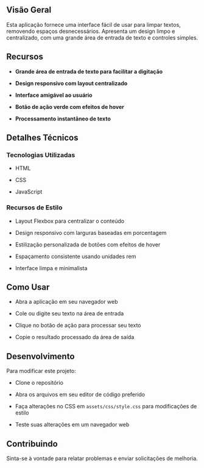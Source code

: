 ## Visão Geral
Esta aplicação fornece uma interface fácil de usar para limpar textos, removendo espaços desnecessários. Apresenta um design limpo e centralizado, com uma grande área de entrada de texto e controles simples.

## Recursos

- **Grande área de entrada de texto para facilitar a digitação**

- **Design responsivo com layout centralizado**

- **Interface amigável ao usuário**

- **Botão de ação verde com efeitos de hover**

- **Processamento instantâneo de texto**

## Detalhes Técnicos

### Tecnologias Utilizadas

- HTML

- CSS

- JavaScript

### Recursos de Estilo

- Layout Flexbox para centralizar o conteúdo

- Design responsivo com larguras baseadas em porcentagem

- Estilização personalizada de botões com efeitos de hover

- Espaçamento consistente usando unidades rem

- Interface limpa e minimalista

## Como Usar

- Abra a aplicação em seu navegador web

- Cole ou digite seu texto na área de entrada

- Clique no botão de ação para processar seu texto

- Copie o resultado processado da área de saída

## Desenvolvimento
Para modificar este projeto:

- Clone o repositório

- Abra os arquivos em seu editor de código preferido

- Faça alterações no CSS em `assets/css/style.css` para modificações de estilo

- Teste suas alterações em um navegador web

## Contribuindo
Sinta-se à vontade para relatar problemas e enviar solicitações de melhoria.